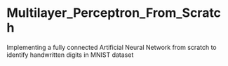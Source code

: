 # Multilayer_Perceptron_From_Scratch
Implementing a fully connected Artificial Neural Network from scratch to identify handwritten digits in MNIST dataset
